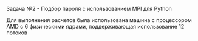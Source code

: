 Задача №2 - Подбор пароля с использованием MPI для Python

Для выполнения расчетов была использована машина с процессором AMD с 6 физическими ядрами, поддерживающая использование 12 потоков